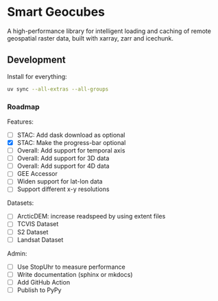 # Smart Geocubes

A high-performance library for intelligent loading and caching of remote geospatial raster data, built with xarray, zarr and icechunk.

## Development

Install for everything:

```sh
uv sync --all-extras --all-groups
```

### Roadmap

Features:

- [ ] STAC: Add dask download as optional
- [x] STAC: Make the progress-bar optional
- [ ] Overall: Add support for temporal axis
- [ ] Overall: Add support for 3D data
- [ ] Overall: Add support for 4D data
- [ ] GEE Accessor
- [ ] Widen support for lat-lon data
- [ ] Support different x-y resolutions

Datasets:

- [ ] ArcticDEM: increase readspeed by using extent files
- [ ] TCVIS Dataset
- [ ] S2 Dataset
- [ ] Landsat Dataset

Admin:

- [ ] Use StopUhr to measure performance
- [ ] Write documentation (sphinx or mkdocs)
- [ ] Add GitHub Action
- [ ] Publish to PyPy
